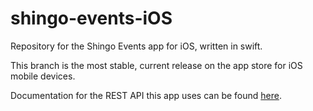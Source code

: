 # shingo-events-iOS
Repository for the Shingo Events app for iOS, written in swift.

This branch is the most stable, current release on the app store for iOS mobile devices.

Documentation for the REST API this app uses can be found [here](https://docs.shingo.org/#/projects/1).
